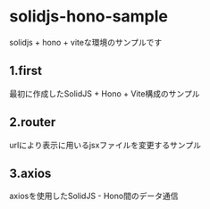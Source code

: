 # solidjs-hono-sample

solidjs + hono + viteな環境のサンプルです

## 1.first

最初に作成したSolidJS + Hono + Vite構成のサンプル

## 2.router

urlにより表示に用いるjsxファイルを変更するサンプル

## 3.axios

axiosを使用したSolidJS - Hono間のデータ通信
